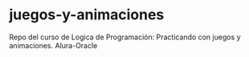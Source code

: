 # juegos-y-animaciones
Repo del curso de Logica de Programación: Practicando con juegos y animaciones. Alura-Oracle
